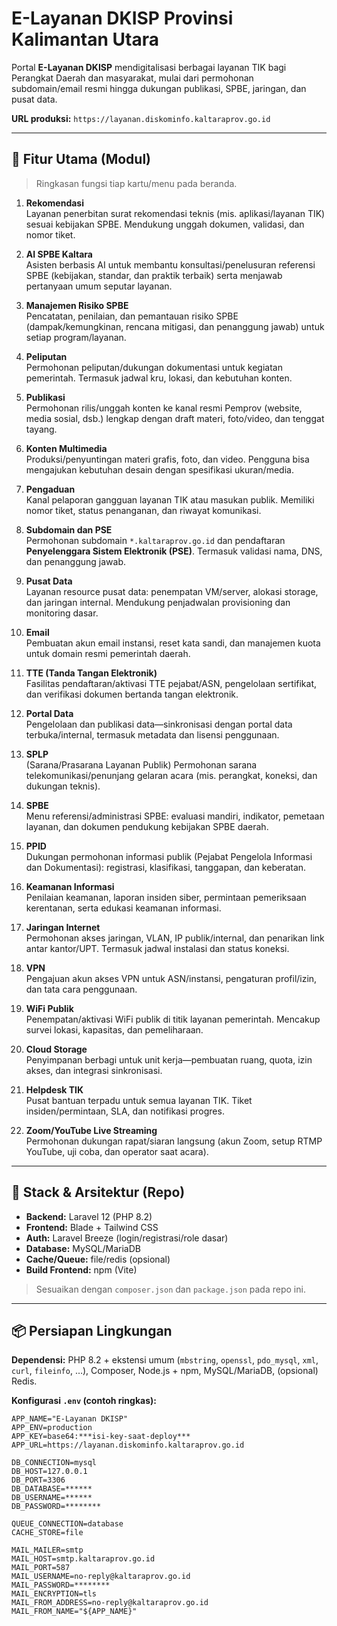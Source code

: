 # E-Layanan DKISP Provinsi Kalimantan Utara

Portal **E-Layanan DKISP** mendigitalisasi berbagai layanan TIK bagi Perangkat Daerah dan masyarakat, mulai dari permohonan subdomain/email resmi hingga dukungan publikasi, SPBE, jaringan, dan pusat data.

**URL produksi:** `https://layanan.diskominfo.kaltaraprov.go.id`

---

## 🌟 Fitur Utama (Modul)

> Ringkasan fungsi tiap kartu/menu pada beranda.

1. **Rekomendasi**  
   Layanan penerbitan surat rekomendasi teknis (mis. aplikasi/layanan TIK) sesuai kebijakan SPBE. Mendukung unggah dokumen, validasi, dan nomor tiket.

2. **AI SPBE Kaltara**  
   Asisten berbasis AI untuk membantu konsultasi/penelusuran referensi SPBE (kebijakan, standar, dan praktik terbaik) serta menjawab pertanyaan umum seputar layanan.

3. **Manajemen Risiko SPBE**  
   Pencatatan, penilaian, dan pemantauan risiko SPBE (dampak/kemungkinan, rencana mitigasi, dan penanggung jawab) untuk setiap program/layanan.

4. **Peliputan**  
   Permohonan peliputan/dukungan dokumentasi untuk kegiatan pemerintah. Termasuk jadwal kru, lokasi, dan kebutuhan konten.

5. **Publikasi**  
   Permohonan rilis/unggah konten ke kanal resmi Pemprov (website, media sosial, dsb.) lengkap dengan draft materi, foto/video, dan tenggat tayang.

6. **Konten Multimedia**  
   Produksi/penyuntingan materi grafis, foto, dan video. Pengguna bisa mengajukan kebutuhan desain dengan spesifikasi ukuran/media.

7. **Pengaduan**  
   Kanal pelaporan gangguan layanan TIK atau masukan publik. Memiliki nomor tiket, status penanganan, dan riwayat komunikasi.

8. **Subdomain dan PSE**  
   Permohonan subdomain `*.kaltaraprov.go.id` dan pendaftaran **Penyelenggara Sistem Elektronik (PSE)**. Termasuk validasi nama, DNS, dan penanggung jawab.

9. **Pusat Data**  
   Layanan resource pusat data: penempatan VM/server, alokasi storage, dan jaringan internal. Mendukung penjadwalan provisioning dan monitoring dasar.

10. **Email**  
    Pembuatan akun email instansi, reset kata sandi, dan manajemen kuota untuk domain resmi pemerintah daerah.

11. **TTE (Tanda Tangan Elektronik)**  
    Fasilitas pendaftaran/aktivasi TTE pejabat/ASN, pengelolaan sertifikat, dan verifikasi dokumen bertanda tangan elektronik.

12. **Portal Data**  
    Pengelolaan dan publikasi data—sinkronisasi dengan portal data terbuka/internal, termasuk metadata dan lisensi penggunaan.

13. **SPLP**  
    (Sarana/Prasarana Layanan Publik) Permohonan sarana telekomunikasi/penunjang gelaran acara (mis. perangkat, koneksi, dan dukungan teknis).

14. **SPBE**  
    Menu referensi/administrasi SPBE: evaluasi mandiri, indikator, pemetaan layanan, dan dokumen pendukung kebijakan SPBE daerah.

15. **PPID**  
    Dukungan permohonan informasi publik (Pejabat Pengelola Informasi dan Dokumentasi): registrasi, klasifikasi, tanggapan, dan keberatan.

16. **Keamanan Informasi**  
    Penilaian keamanan, laporan insiden siber, permintaan pemeriksaan kerentanan, serta edukasi keamanan informasi.

17. **Jaringan Internet**  
    Permohonan akses jaringan, VLAN, IP publik/internal, dan penarikan link antar kantor/UPT. Termasuk jadwal instalasi dan status koneksi.

18. **VPN**  
    Pengajuan akun akses VPN untuk ASN/instansi, pengaturan profil/izin, dan tata cara penggunaan.

19. **WiFi Publik**  
    Penempatan/aktivasi WiFi publik di titik layanan pemerintah. Mencakup survei lokasi, kapasitas, dan pemeliharaan.

20. **Cloud Storage**  
    Penyimpanan berbagi untuk unit kerja—pembuatan ruang, quota, izin akses, dan integrasi sinkronisasi.

21. **Helpdesk TIK**  
    Pusat bantuan terpadu untuk semua layanan TIK. Tiket insiden/permintaan, SLA, dan notifikasi progres.

22. **Zoom/YouTube Live Streaming**  
    Permohonan dukungan rapat/siaran langsung (akun Zoom, setup RTMP YouTube, uji coba, dan operator saat acara).

---

## 🧱 Stack & Arsitektur (Repo)

- **Backend:** Laravel 12 (PHP 8.2)  
- **Frontend:** Blade + Tailwind CSS  
- **Auth:** Laravel Breeze (login/registrasi/role dasar)  
- **Database:** MySQL/MariaDB  
- **Cache/Queue:** file/redis (opsional)  
- **Build Frontend:** npm (Vite)

> Sesuaikan dengan `composer.json` dan `package.json` pada repo ini.

---

## 📦 Persiapan Lingkungan

**Dependensi:** PHP 8.2 + ekstensi umum (`mbstring`, `openssl`, `pdo_mysql`, `xml`, `curl`, `fileinfo`, …), Composer, Node.js + npm, MySQL/MariaDB, (opsional) Redis.

**Konfigurasi `.env` (contoh ringkas):**
```dotenv
APP_NAME="E-Layanan DKISP"
APP_ENV=production
APP_KEY=base64:***isi-key-saat-deploy***
APP_URL=https://layanan.diskominfo.kaltaraprov.go.id

DB_CONNECTION=mysql
DB_HOST=127.0.0.1
DB_PORT=3306
DB_DATABASE=******
DB_USERNAME=******
DB_PASSWORD=********

QUEUE_CONNECTION=database
CACHE_STORE=file

MAIL_MAILER=smtp
MAIL_HOST=smtp.kaltaraprov.go.id
MAIL_PORT=587
MAIL_USERNAME=no-reply@kaltaraprov.go.id
MAIL_PASSWORD=********
MAIL_ENCRYPTION=tls
MAIL_FROM_ADDRESS=no-reply@kaltaraprov.go.id
MAIL_FROM_NAME="${APP_NAME}"
